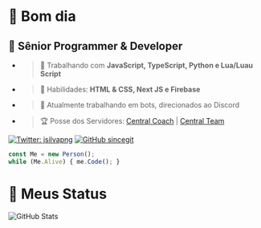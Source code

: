 <h1>👋 Bom dia </h1>
<h2>📌 Sênior Programmer & Developer </h2>

- > 👜 Trabalhando com **__JavaScript, TypeScript, Python e Lua/Luau Script__**
- > 🎄 Habilidades: **__HTML & CSS, Next JS e Firebase__**
- > 🤖 Atualmente trabalhando em bots, direcionados ao Discord
- > 🏆 Posse dos Servidores: [Central Coach](https://discord.gg/QvKA739HTa) | [Central Team](https://discord.gg/wY6mhve5aW)

[![Twitter: jsilvapng](https://img.shields.io/twitter/follow/jsilvapng?style=social)](https://twitter.com/jsilvapng)
[![GitHub sincegit](https://img.shields.io/github/followers/sincegit?label=follow&style=social)](https://github.com/sincegit)

```javascript
const Me = new Person();
while (Me.Alive) { me.Code(); }
```
<h1>🎈 Meus Status </h1>
<p><img src="https://github-readme-stats.vercel.app/api?username=sincegit&amp&&theme=dark&show_icons=true" alt="GitHub Stats"></p>
